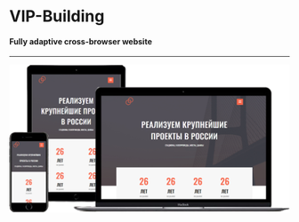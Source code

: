 # VIP-Building
#### Fully adaptive cross-browser website

***
[![VIP-Building](img/Portfolio-1.png)](https://ovsyankinvi.github.io/007_02_VIP-Building/#projects)


